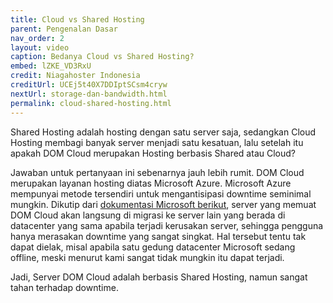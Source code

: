 ```yaml
---
title: Cloud vs Shared Hosting
parent: Pengenalan Dasar
nav_order: 2
layout: video
caption: Bedanya Cloud vs Shared Hosting?
embed: lZKE_VD3RxU
credit: Niagahoster Indonesia
creditUrl: UCEj5t40X7DDIptSCsm4cryw
nextUrl: storage-dan-bandwidth.html
permalink: cloud-shared-hosting.html
---
```


Shared Hosting adalah hosting dengan satu server saja, sedangkan Cloud Hosting membagi banyak server menjadi satu kesatuan, lalu setelah itu apakah DOM Cloud merupakan Hosting berbasis Shared atau Cloud?

Jawaban untuk pertanyaan ini sebenarnya jauh lebih rumit. DOM Cloud merupakan layanan hosting diatas Microsoft Azure. Microsoft Azure mempunyai metode tersendiri untuk mengantisipasi downtime seminimal mungkin. Dikutip dari [dokumentasi Microsoft berikut](https://docs.microsoft.com/en-us/azure/virtual-machines/windows/manage-availability), server yang memuat DOM Cloud akan langsung di migrasi ke server lain yang berada di datacenter yang sama apabila terjadi kerusakan server, sehingga pengguna hanya merasakan downtime yang sangat singkat. Hal tersebut tentu tak dapat dielak, misal apabila satu gedung datacenter Microsoft sedang offline, meski menurut kami sangat tidak mungkin itu dapat terjadi.

Jadi, Server DOM Cloud adalah berbasis Shared Hosting, namun sangat tahan terhadap downtime.
